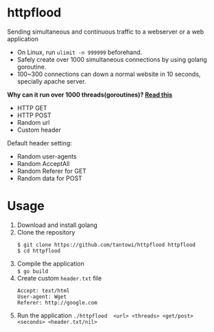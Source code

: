 # httpflood

Sending simultaneous and continuous traffic to a webserver or a web application

* On Linux, run `ulimit -n 999999` beforehand.
* Safely create over 1000 simultaneous connections by using golang goroutine.
* 100~300 connections can down a normal website in 10 seconds, specially apache server.

**Why can it run over 1000 threads(goroutines)? [Read this](http://tleyden.github.io/blog/2014/10/30/goroutines-vs-threads/)**

 - HTTP GET
 - HTTP POST
 - Random url
 - Custom header

 Default header setting:
 - Random user-agents
 - Random AcceptAll
 - Random Referer for GET
 - Random data for POST 


# Usage

1. Download and install golang
2. Clone the repository <br>
    ```
    $ git clone https://github.com/tantowi/httpflood httpflood
    $ cd httpflood
    ```
3. Compile the application <br>
    `$ go build`
4. Create custom `header.txt` file <br>
    ```
    Accept: text/html
    User-agent: Wget
    Referer: http://google.com
    ```
5. Run the application
    `./httpflood  <url> <threads> <get/post> <seconds> <header.txt/nil>`


